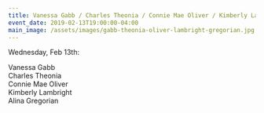 ```yaml
---
title: Vanessa Gabb / Charles Theonia / Connie Mae Oliver / Kimberly Lambright / Alina Gregorian
event_date: 2019-02-13T19:00:00-04:00
main_image: /assets/images/gabb-theonia-oliver-lambright-gregorian.jpg
---
```


Wednesday, Feb 13th:

Vanessa Gabb<br>
Charles Theonia<br>
Connie Mae Oliver<br>
Kimberly Lambright<br>
Alina Gregorian
